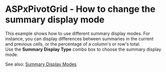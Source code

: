 # ASPxPivotGrid - How to change the summary display mode


<p>This example shows how to use different summary display modes. For instance, you can display differences between summaries in the current and previous cells, or the percentage of a column's or row's total.<br>Use the <strong>Summary Display Type</strong> combo box to choose the summary display mode.</p>
<p>See also: <a href="https://documentation.devexpress.com/AspNet/7281/ASP-NET-WebForms-Controls/">Summary Display Modes</a></p>

<br/>


